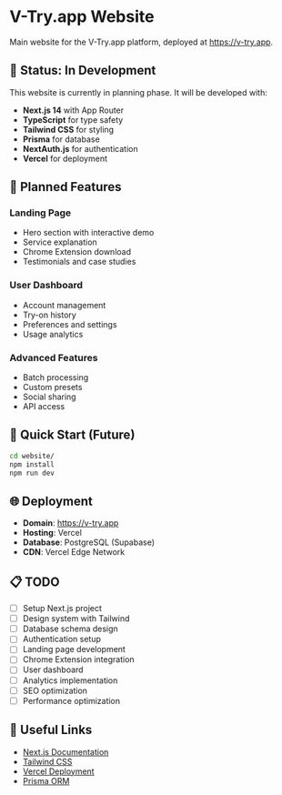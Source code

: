 # V-Try.app Website

Main website for the V-Try.app platform, deployed at https://v-try.app.

## 🚧 Status: In Development

This website is currently in planning phase. It will be developed with:

- **Next.js 14** with App Router
- **TypeScript** for type safety
- **Tailwind CSS** for styling
- **Prisma** for database
- **NextAuth.js** for authentication
- **Vercel** for deployment

## 🎯 Planned Features

### Landing Page
- Hero section with interactive demo
- Service explanation
- Chrome Extension download
- Testimonials and case studies

### User Dashboard
- Account management
- Try-on history
- Preferences and settings
- Usage analytics

### Advanced Features
- Batch processing
- Custom presets
- Social sharing
- API access

## 🚀 Quick Start (Future)

```bash
cd website/
npm install
npm run dev
```

## 🌐 Deployment

- **Domain**: https://v-try.app
- **Hosting**: Vercel
- **Database**: PostgreSQL (Supabase)
- **CDN**: Vercel Edge Network

## 📋 TODO

- [ ] Setup Next.js project
- [ ] Design system with Tailwind
- [ ] Database schema design
- [ ] Authentication setup
- [ ] Landing page development
- [ ] Chrome Extension integration
- [ ] User dashboard
- [ ] Analytics implementation
- [ ] SEO optimization
- [ ] Performance optimization

## 🔗 Useful Links

- [Next.js Documentation](https://nextjs.org/docs)
- [Tailwind CSS](https://tailwindcss.com/)
- [Vercel Deployment](https://vercel.com/docs)
- [Prisma ORM](https://www.prisma.io/docs)
